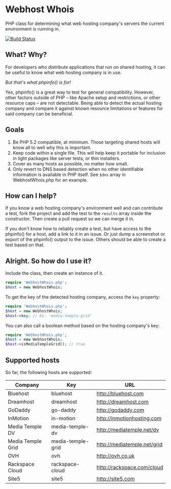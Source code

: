 Webhost Whois
=============

PHP class for determining what web hosting company's servers the current environment is running in.

[![Build Status](https://travis-ci.org/bradleyboy/webhost-whois.png)](https://travis-ci.org/meatspaces/meatspace-chat)

## What? Why?

For developers who distribute applications that run on shared hosting, it can be useful to know what web hosting company is in use.

*But that's what phpinfo() is for!*

Yes, phpinfo() is a great way to test for general compatibility. However, other factors outside of PHP – like Apache setup and restrictions, or other resource caps – are not detectable. Being able to detect the actual hosting company and compare it against known resource limitations or features for said company can be beneficial.

## Goals

1. Be PHP 5.2 compatible, at minimum. Those targeting shared hosts will know all to well why this is important.
2. Keep code within a single file. This will help keep it portable for inclusion in light packages like server tests, or thin installers.
3. Cover as many hosts as possible, no matter how small.
4. Only revert to DNS based detection when no other identifiable information is available in PHP itself. See `$dns` array in WebhostWhois.php for an example.

## How can I help?

If you know a web hosting company's environment well and can contribute a test, fork the project and add the test to the `results` array inside the constructor. Then create a pull request so we can merge it in.

If you don't know how to reliably create a test, but have access to the phpinfo() for a host, add a link to it in an issue. Or just dump a screenshot or export of the phpinfo() output to the issue. Others should be able to create a test based on that.

## Alright. So how do I use it?

Include the class, then create an instance of it.

```php
require 'WebhostWhois.php';
$host = new WebhostWhois;
```

To get the key of the detected hosting company, access the `key` property:

```php
require 'WebhostWhois.php';
$host = new WebhostWhois;
$host->key; // Ex: 'media-temple-grid'
```

You can also call a boolean method based on the hosting company's key:

```php
require 'WebhostWhois.php';
$host = new WebhostWhois;
$host->isMediaTempleGrid(); // true
```

## Supported hosts

So far, the following hosts are supported:

Company | Key | URL
----|------|----
Bluehost | bluehost | http://bluehost.com
Dreamhost | dreamhost | http://dreamhost.com
GoDaddy | go-daddy | http://godaddy.com
InMotion | in-motion | http://inmotionhosting.com
Media Temple DV | media-temple-dv | http://mediatemple.net/dv
Media Temple Grid | media-temple-grid | http://mediatemple.net/grid
OVH | ovh | http://ovh.co.uk
Rackspace Cloud | rackspace-cloud | http://rackspace.com/cloud
Site5 | site5 | http://site5.com
